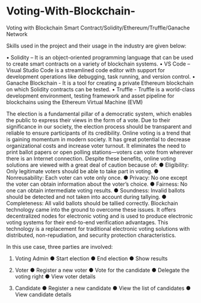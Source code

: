 # Voting-With-Blockchain-
Voting with Blockchain Smart Contract/Solidity/Ethereum/Truffle/Ganache Network

Skills used in the project and their usage in the industry are given below: 

•	Solidity – It is an object-oriented programming language that can be used to create smart contracts on a variety of blockchain systems. 
•	VS Code – Visual Studio Code is a streamlined code editor with support for development operations like debugging, task running, and version control.
•	Ganache Blockchain - It is a tool for creating a private Ethereum blockchain on which Solidity contracts can be tested.
•	Truffle - Truffle is a world-class development environment, testing framework and asset pipeline for blockchains using the Ethereum Virtual Machine (EVM)



The election is a fundamental pillar of a democratic system, which enables the public to express their views in the form of a vote. Due to their significance in our society, the election process should be transparent and reliable to ensure participants of its credibility.
Online voting is a trend that is gaining momentum in modern society. It has great potential to decrease organizational costs and increase voter turnout. It eliminates the need to print ballot papers or open polling stations—voters can vote from wherever there is an Internet connection. Despite these benefits, online voting solutions are viewed with a great deal of caution because of:
●	Eligibility: Only legitimate voters should be able to take part in voting. 
●	Nonreusability: Each voter can vote only once. 
●	Privacy: No one except the voter can obtain information about the voter’s choice. 
●	Fairness: No one can obtain intermediate voting results. 
●	Soundness: Invalid ballots should be detected and not taken into account during tallying. 
●	Completeness: All valid ballots should be tallied correctly.
Blockchain technology came into the ground to overcome these issues. It offers decentralized nodes for electronic voting and is used to produce electronic voting systems for their end-to-end verification advantages. This technology is a replacement for traditional electronic voting solutions with distributed, non-repudiation, and security protection characteristics.

In this use case, three parties are involved:

1.	Voting Admin
●	Start election
●	End election
●	Show results

2.	Voter
●	Register a new voter
●	Vote for the candidate
●	Delegate the voting right
●	View voter details

3.	Candidate
●	Register a new candidate
●	View the list of candidates
●	View candidate details
